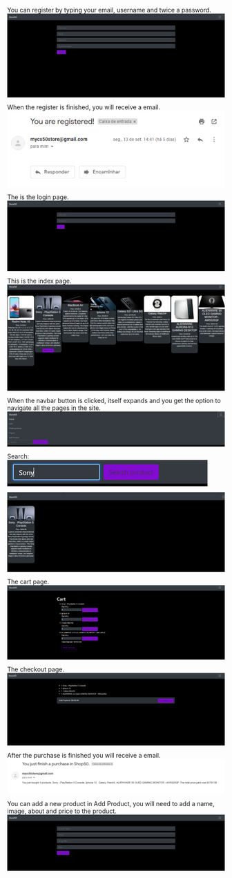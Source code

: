 You can register by typing your email, username and twice a password. <img align="center" src="https://github.com/Arthur020104/Finalproject-cs50/blob/master/Readme%20Images/Screenshot_8.png?raw=true">

When the register is finished, you will receive a email.<img align="center" src="https://github.com/Arthur020104/Finalproject-cs50/blob/master/Readme%20Images/Screenshot_2.png?raw=true">

The is the login page.<img align="center" src="https://github.com/Arthur020104/Finalproject-cs50/blob/master/Readme%20Images/Screenshot_1.png?raw=true">

This is the index page.<img align="center" src="https://github.com/Arthur020104/Finalproject-cs50/blob/master/Readme%20Images/Screenshot_4.png?raw=true">

When the navbar button is clicked, itself expands and you get the option to navigate all the pages in the site.<img align="center" src="https://github.com/Arthur020104/Finalproject-cs50/blob/master/Readme%20Images/Screenshot_5.png?raw=true">

Search:<img align="center" src="https://github.com/Arthur020104/Finalproject-cs50/blob/master/Readme%20Images/Screenshot_6.png?raw=true">

<img align="center" src="https://github.com/Arthur020104/Finalproject-cs50/blob/master/Readme%20Images/Screenshot_7.png?raw=true">

The cart page.<img align="center" src="https://github.com/Arthur020104/Finalproject-cs50/blob/master/Readme%20Images/Screenshot_9.png?raw=true">

The checkout page.<img align="center" src="https://github.com/Arthur020104/Finalproject-cs50/blob/master/Readme%20Images/Screenshot_10.png?raw=true">

After the purchase is finished you will receive a email.<img align="center" src="https://github.com/Arthur020104/Finalproject-cs50/blob/master/Readme%20Images/Screenshot_12.png?raw=true">

You can add a new product in Add Product, you will need to add a name, image, about and price to the product.<img align="center" src="https://github.com/Arthur020104/Finalproject-cs50/blob/master/Readme%20Images/Screenshot_13.png?raw=true">
